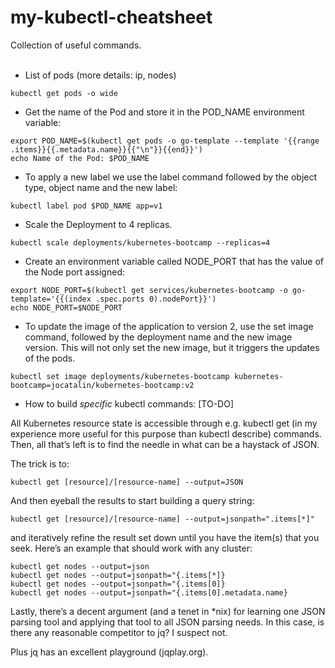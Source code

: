 # my-kubectl-cheatsheet  

Collection of useful commands.  
</br>

- List of pods (more details: ip, nodes)

```
kubectl get pods -o wide
```

- Get the name of the Pod and store it in the POD_NAME environment variable:

```
export POD_NAME=$(kubectl get pods -o go-template --template '{{range .items}}{{.metadata.name}}{{"\n"}}{{end}}')
echo Name of the Pod: $POD_NAME
```  


- To apply a new label we use the label command followed by the object type, object name and the new label:

```
kubectl label pod $POD_NAME app=v1
```  
 
 
- Scale the Deployment to 4 replicas.  

```
kubectl scale deployments/kubernetes-bootcamp --replicas=4
```


- Create an environment variable called NODE_PORT that has the value of the Node port assigned:

```
export NODE_PORT=$(kubectl get services/kubernetes-bootcamp -o go-template='{{(index .spec.ports 0).nodePort}}')
echo NODE_PORT=$NODE_PORT
```  


- To update the image of the application to version 2, use the set image command, followed by the deployment name and the new image version. This will not only set the new image, but it triggers the updates of the pods.

```
kubectl set image deployments/kubernetes-bootcamp kubernetes-bootcamp=jocatalin/kubernetes-bootcamp:v2
```  


- How to build *specific* kubectl commands: [TO-DO]

All Kubernetes resource state is accessible through e.g. kubectl get (in my experience more useful for this purpose than kubectl describe) commands. Then, all that’s left is to find the needle in what can be a haystack of JSON.

The trick is to:

```
kubectl get [resource]/[resource-name] --output=JSON
```  
And then eyeball the results to start building a query string:

```  
kubectl get [resource]/[resource-name] --output=jsonpath=".items[*]"
```

and iteratively refine the result set down until you have the item(s) that you seek. Here’s an example that should work with any cluster:

```
kubectl get nodes --output=json
kubectl get nodes --output=jsonpath="{.items[*]}
kubectl get nodes --output=jsonpath="{.items[0]}
kubectl get nodes --output=jsonpath="{.items[0].metadata.name}
``` 
Lastly, there’s a decent argument (and a tenet in *nix) for learning one JSON parsing tool and applying that tool to all JSON parsing needs. In this case, is there any reasonable competitor to jq? I suspect not.

Plus jq has an excellent playground (jqplay.org).


